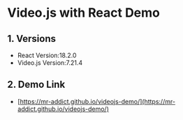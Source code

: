 # Video.js with React Demo

## 1. Versions

- React Version:18.2.0
- Video.js Version:7.21.4

## 2. Demo Link

- [https://mr-addict.github.io/videojs-demo/](https://mr-addict.github.io/videojs-demo/)
